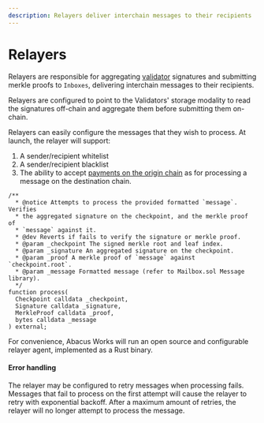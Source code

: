 ```yaml
---
description: Relayers deliver interchain messages to their recipients
---
```


# Relayers

Relayers are responsible for aggregating [validator](validators.md) signatures and submitting merkle proofs to `Inboxes`, delivering interchain messages to their recipients.

Relayers are configured to point to the Validators' storage modality to read the signatures off-chain and aggregate them before submitting them on-chain.

Relayers can easily configure the messages that they wish to process. At launch, the relayer will support:

1. A sender/recipient whitelist
2. A sender/recipient blacklist
3. The ability to accept [payments on the origin chain](../../developers/building-applications/gas.md) as for processing a message on the destination chain.&#x20;

```solidity
/**
  * @notice Attempts to process the provided formatted `message`. Verifies
  * the aggregated signature on the checkpoint, and the merkle proof of
  * `message` against it.
  * @dev Reverts if fails to verify the signature or merkle proof.
  * @param _checkpoint The signed merkle root and leaf index.
  * @param _signature An aggregated signature on the checkpoint.
  * @param _proof A merkle proof of `message` against `checkpoint.root`.
  * @param _message Formatted message (refer to Mailbox.sol Message library).
  */
function process(
  Checkpoint calldata _checkpoint,
  Signature calldata _signature,
  MerkleProof calldata _proof,
  bytes calldata _message
) external;
```

For convenience, Abacus Works will run an open source and configurable relayer agent, implemented as a Rust binary.

#### Error handling

The relayer may be configured to retry messages when processing fails. Messages that fail to process on the first attempt will cause the relayer to retry with exponential backoff. After a maximum amount of retries, the relayer will no longer attempt to process the message.

